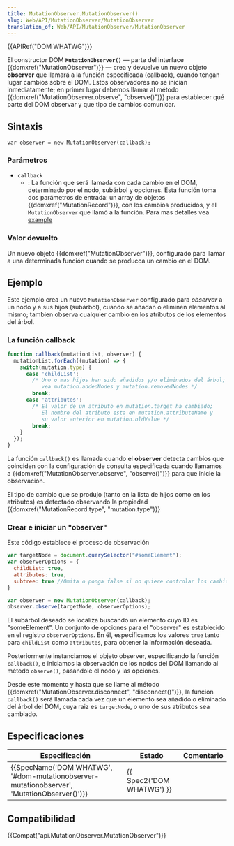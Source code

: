 ```yaml
---
title: MutationObserver.MutationObserver()
slug: Web/API/MutationObserver/MutationObserver
translation_of: Web/API/MutationObserver/MutationObserver
---
```

{{APIRef("DOM WHATWG")}}

El constructor DOM **`MutationObserver()`** — parte del interface {{domxref("MutationObserver")}} — crea y devuelve un nuevo objeto **observer** que llamará a la función especificada (callback), cuando tengan lugar cambios sobre el DOM. Estos observadores no se inician inmediatamente; en primer lugar debemos llamar al método {{domxref("MutationObserver.observe", "observe()")}} para establecer qué parte del DOM observar y que tipo de cambios comunicar.

## Sintaxis

```
var observer = new MutationObserver(callback);
```

### Parámetros

- `callback`
  - : La función que será llamada con cada cambio en el DOM, determinado por el nodo, subárbol y opciones. Esta función toma dos parámetros de entrada: un array de objetos {{domxref("MutationRecord")}}, con los cambios producidos, y el `MutationObserver` que llamó a la función. Para mas detalles vea [example](#example)

### Valor devuelto

Un nuevo objeto {{domxref("MutationObserver")}}, configurado para llamar a una determinada función cuando se producca un cambio en el DOM.

## Ejemplo

Este ejemplo crea un nuevo `MutationObserver` configurado para _observar_ a un nodo y a sus hijos (subárbol), cuando se añadan o eliminen elementos al mismo; tambien observa cualquier cambio en los atributos de los elementos del árbol.

### La función callback

```js
function callback(mutationList, observer) {
  mutationList.forEach((mutation) => {
    switch(mutation.type) {
      case 'childList':
        /* Uno o mas hijos han sido añadidos y/o eliminados del árbol;
           vea mutation.addedNodes y mutation.removedNodes */
        break;
      case 'attributes':
        /* El valor de un atributo en mutation.target ha cambiado;
           El nombre del atributo esta en mutation.attributeName y
           su valor anterior en mutation.oldValue */
        break;
    }
  });
}
```

La función `callback()` es llamada cuando el **observer** detecta cambios que coinciden con la configuración de consulta especificada cuando llamamos a {{domxref("MutationObserver.observe", "observe()")}} para que inicie la observación.

El tipo de cambio que se produjo (tanto en la lista de hijos como en los atributos) es detectado observando la propiedad {{domxref("MutationRecord.type", "mutation.type")}}

### Crear e iniciar un "observer"

Este código establece el proceso de observación

```js
var targetNode = document.querySelector("#someElement");
var observerOptions = {
  childList: true,
  attributes: true,
  subtree: true //Omita o ponga false si no quiere controlar los cambios en los hijos
}

var observer = new MutationObserver(callback);
observer.observe(targetNode, observerOptions);
```

El subárbol deseado se localiza buscando un elemento cuyo ID es "someElement". Un conjunto de opciones para el "observer" es establecido en el registro `observerOptions`. En él, especificamos los valores `true` tanto para `childList` como `attributes`, para obtener la información deseada.

Posteriormente instanciamos el objeto observer, especificando la función `callback()`, e iniciamos la observación de los nodos del DOM llamando al método `observe()`, pasandole el nodo y las opciones.

Desde este momento y hasta que se llame al método {{domxref("MutationObserver.disconnect", "disconnect()")}}, la funcion `callback()` será llamada cada vez que un elemento sea añadido o eliminado del árbol del DOM, cuya raiz es `targetNode`, o uno de sus atributos sea cambiado.

## Especificaciones

| Especificación                                                                                                           | Estado                           | Comentario |
| ------------------------------------------------------------------------------------------------------------------------ | -------------------------------- | ---------- |
| {{SpecName('DOM WHATWG', '#dom-mutationobserver-mutationobserver', 'MutationObserver()')}} | {{ Spec2('DOM WHATWG') }} |            |

## Compatibilidad

{{Compat("api.MutationObserver.MutationObserver")}}

